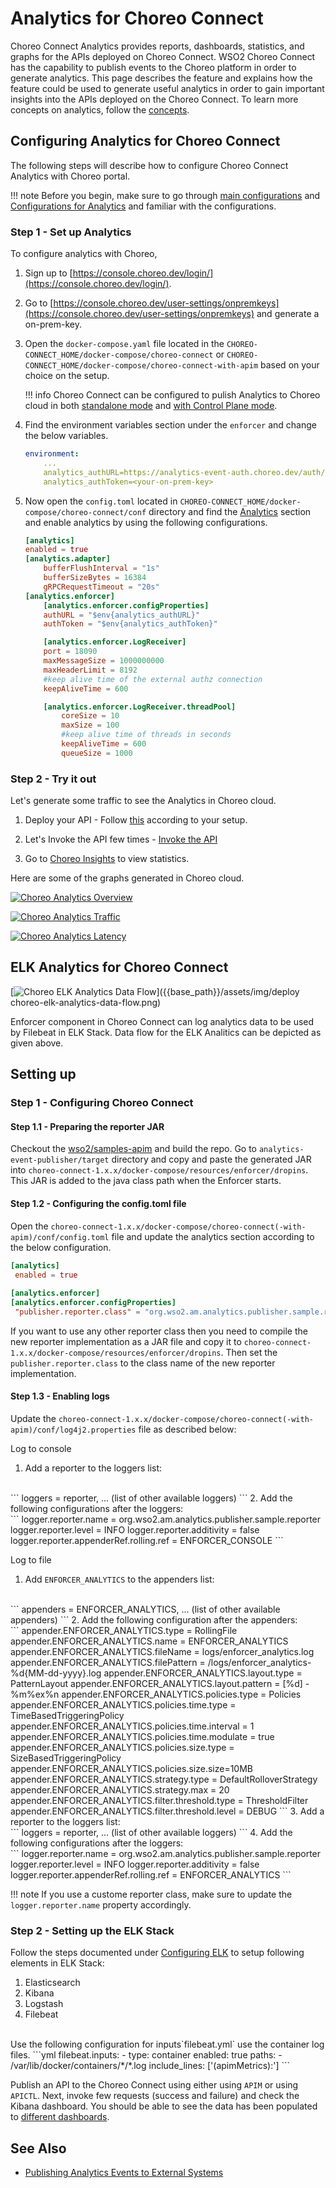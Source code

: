 # Analytics for Choreo Connect

Choreo Connect Analytics provides reports, dashboards, statistics, and graphs for the APIs deployed on Choreo Connect.
WSO2 Choreo Connect has the capability to publish events to the Choreo platform in order to generate analytics. This page describes the feature and explains how the feature could be used to generate useful analytics in order to gain important insights into the APIs deployed on the Choreo Connect. To learn more concepts on analytics, follow the [concepts]({{base_path}}/deploy-and-publish/deploy-on-gateway/choreo-connect/concepts/choreo-connect-analytics/).


## Configuring Analytics for Choreo Connect

The following steps will describe how to configure Choreo Connect Analytics with Choreo portal.

!!! note 
    Before you begin, make sure to go through [main configurations]({{base_path}}/deploy-and-publish/deploy-on-gateway/choreo-connect/configurations/configuration-overview/) and [Configurations for Analytics]({{base_path}}/deploy-and-publish/deploy-on-gateway/choreo-connect/configurations/analytics-configurations/) and familiar with the configurations.

### Step 1 - Set up Analytics

To configure analytics with Choreo,

1. Sign up to [https://console.choreo.dev/login/](https://console.choreo.dev/login/).
2. Go to [https://console.choreo.dev/user-settings/onpremkeys](https://console.choreo.dev/user-settings/onpremkeys) and generate a on-prem-key.
3. Open the `docker-compose.yaml` file located in the `CHOREO-CONNECT_HOME/docker-compose/choreo-connect` or `CHOREO-CONNECT_HOME/docker-compose/choreo-connect-with-apim` based on your choice on the setup.

    !!! info
        Choreo Connect can be configured to pulish Analytics to Choreo cloud in both [standalone mode]({{base_path}}/deploy-and-publish/deploy-on-gateway/choreo-connect/getting-started/deploy/cc-as-a-standalone-gateway-on-docker/#step-3-start-choreo-connect) and [with Control Plane mode]({{base_path}}/deploy-and-publish/deploy-on-gateway/choreo-connect/getting-started/quick-start-guide-docker-with-apim/#step-3-start-choreo-connect-and-api-manager).

4. Find the environment variables section under the `enforcer` and change the below variables.

    ``` yml
    environment:
        ...
        analytics_authURL=https://analytics-event-auth.choreo.dev/auth/v1
        analytics_authToken=<your-on-prem-key>
    ```

5. Now open the `config.toml` located in `CHOREO-CONNECT_HOME/docker-compose/choreo-connect/conf` directory and find the [Analytics]({{base_path}}/deploy-and-publish/deploy-on-gateway/choreo-connect/configurations/analytics-configurations/) section and enable analytics by using the following configurations.

    ``` toml
    [analytics]
    enabled = true
    [analytics.adapter]
        bufferFlushInterval = "1s"
        bufferSizeBytes = 16384
        gRPCRequestTimeout = "20s"
    [analytics.enforcer]
        [analytics.enforcer.configProperties]
        authURL = "$env{analytics_authURL}"
        authToken = "$env{analytics_authToken}"

        [analytics.enforcer.LogReceiver]
        port = 18090
        maxMessageSize = 1000000000
        maxHeaderLimit = 8192
        #keep alive time of the external authz connection
        keepAliveTime = 600

        [analytics.enforcer.LogReceiver.threadPool]
            coreSize = 10
            maxSize = 100
            #keep alive time of threads in seconds
            keepAliveTime = 600
            queueSize = 1000
    ```

### Step 2 - Try it out

Let's generate some traffic to see the Analytics in Choreo cloud.

1. Deploy your API - Follow [this]({{base_path}}/deploy-and-publish/deploy-on-gateway/choreo-connect/deploy-api/deploy-rest-api-in-choreo-connect/#step-3-deploy-the-api-in-api-manager) according to your setup.

2. Let's Invoke the API few times - [Invoke the API]({{base_path}}/deploy-and-publish/deploy-on-gateway/choreo-connect/deploy-api/deploy-rest-api-in-choreo-connect/#step-4-invoke-the-api)

3. Go to [Choreo Insights](https://console.choreo.dev/insights) to view statistics. 

Here are some of the graphs generated in Choreo cloud.

[![Choreo Analytics Overview]({{base_path}}/assets/img/deploy/choreo-analytics-overview.png)]({{base_path}}/assets/img/deploy/choreo-analytics-overview.png)

[![Choreo Analytics Traffic]({{base_path}}/assets/img/deploy/choreo-analytics-traffic.png)]({{base_path}}/assets/img/deploy/choreo-analytics-traffic.png)

[![Choreo Analytics Latency]({{base_path}}/assets/img/deploy/choreo-analytics-latency.png)]({{base_path}}/assets/img/deploy/choreo-analytics-latency.png)

## ELK Analytics for Choreo Connect

[![Choreo ELK Analytics Data Flow]({{base_path}}/assets/img/deploy/choreo-elk-analytics-data-flow.png)]({{base_path}}/assets/img/deploy choreo-elk-analytics-data-flow.png)

Enforcer component in Choreo Connect can log analytics data to be used by Filebeat in ELK Stack. Data flow for the ELK Analitics can be depicted as given above.

## Setting up

### Step 1 - Configuring Choreo Connect

#### Step 1.1 - Preparing the reporter JAR

Checkout the [wso2/samples-apim](https://github.com/wso2/samples-apim) and build the repo. Go to `analytics-event-publisher/target` directory and copy and paste the generated JAR into `choreo-connect-1.x.x/docker-compose/resources/enforcer/dropins`. This JAR is added to the java class path when the Enforcer starts.

#### Step 1.2 - Configuring the config.toml file
Open the `choreo-connect-1.x.x/docker-compose/choreo-connect(-with-apim)/conf/config.toml` file and update the analytics section according to the below configuration.
``` toml
[analytics]
 enabled = true
    
[analytics.enforcer]
[analytics.enforcer.configProperties]
 "publisher.reporter.class" = "org.wso2.am.analytics.publisher.sample.reporter.CustomReporter"
```
If you want to use any other reporter class then you need to compile the new reporter implementation as a JAR file and copy it to `choreo-connect-1.x.x/docker-compose/resources/enforcer/dropins`. Then set the `publisher.reporter.class` to the class name of the new reporter implementation.

#### Step 1.3 - Enabling logs

Update the `choreo-connect-1.x.x/docker-compose/choreo-connect(-with-apim)/conf/log4j2.properties` file as described below:
<br/>

Log to console

1. Add a reporter to the loggers list:
<br/>
```
loggers = reporter, ... (list of other available loggers)
```
2. Add the following configurations after the loggers:
<br/>
```
logger.reporter.name = org.wso2.am.analytics.publisher.sample.reporter
logger.reporter.level = INFO
logger.reporter.additivity = false
logger.reporter.appenderRef.rolling.ref = ENFORCER_CONSOLE
```

Log to file

1. Add `ENFORCER_ANALYTICS` to the appenders list:
<br/>
```
appenders = ENFORCER_ANALYTICS, ... (list of other available appenders)
```
2. Add the following configuration after the appenders:
</br>
```
appender.ENFORCER_ANALYTICS.type = RollingFile
appender.ENFORCER_ANALYTICS.name = ENFORCER_ANALYTICS
appender.ENFORCER_ANALYTICS.fileName = logs/enforcer_analytics.log
appender.ENFORCER_ANALYTICS.filePattern = /logs/enforcer_analytics-%d{MM-dd-yyyy}.log
appender.ENFORCER_ANALYTICS.layout.type = PatternLayout
appender.ENFORCER_ANALYTICS.layout.pattern = [%d] - %m%ex%n
appender.ENFORCER_ANALYTICS.policies.type = Policies
appender.ENFORCER_ANALYTICS.policies.time.type = TimeBasedTriggeringPolicy
appender.ENFORCER_ANALYTICS.policies.time.interval = 1
appender.ENFORCER_ANALYTICS.policies.time.modulate = true
appender.ENFORCER_ANALYTICS.policies.size.type = SizeBasedTriggeringPolicy
appender.ENFORCER_ANALYTICS.policies.size.size=10MB
appender.ENFORCER_ANALYTICS.strategy.type = DefaultRolloverStrategy
appender.ENFORCER_ANALYTICS.strategy.max = 20
appender.ENFORCER_ANALYTICS.filter.threshold.type = ThresholdFilter
appender.ENFORCER_ANALYTICS.filter.threshold.level = DEBUG
```
3. Add a reporter to the loggers list:
</br>
```
loggers = reporter, ... (list of other available loggers)
```
4. Add the following configurations after the loggers:
<br/>
```
logger.reporter.name = org.wso2.am.analytics.publisher.sample.reporter
logger.reporter.level = INFO
logger.reporter.additivity = false
logger.reporter.appenderRef.rolling.ref = ENFORCER_ANALYTICS
```

!!! note 
    If you use a custome reporter class, make sure to update the `logger.reporter.name` property accordingly.

### Step 2 - Setting up the ELK Stack

Follow the steps documented under [Configuring ELK]({{base_path}}/api-analytics/on-prem/elk-installation-guide/#step-3-configure-security-in-elk) to setup following elements in ELK Stack:

1. Elasticsearch 
2. Kibana 
3. Logstash
4. Filebeat
<br/>
Use the following configuration for inputs`filebeat.yml` use the container log files.
```yml
filebeat.inputs:
- type: container
  enabled: true
  paths:
    - /var/lib/docker/containers/*/*.log
  include_lines: ['(apimMetrics):']
```

Publish an API to the Choreo Connect using either using `APIM` or using `APICTL`. Next, invoke few requests (success and failure) and check the Kibana dashboard. You should be able to see the data has been populated to [different dashboards]({{base_path}}/api-analytics/on-prem/elk-installation-guide/#dashboards).


## See Also

- [Publishing Analytics Events to External Systems]({{base_path}}/api-analytics/samples/publishing-analytics-events-to-external-systems)